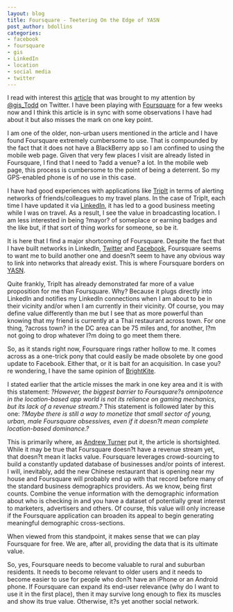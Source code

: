 ```yaml
---
layout: blog
title: Foursquare - Teetering On the Edge of YASN
post_author: bdollins
categories:
- facebook
- foursquare
- gis
- LinkedIn
- location
- social media
- twitter
---
```


I read with interest this <a href="http://www.thebigmoney.com/articles/0s-1s-and-s/2009/12/28/im-mayor-latte-stand">article</a> that was brought to my attention by <a href="http://twitter.com/gis_Todd">@gis_Todd</a> on Twitter. I have been playing with <a href="http://www.foursquare.com">Foursquare</a> for a few weeks now and I think this article is in sync with some observations I have had about it but also misses the mark on one key point.<!--more-->

I am one of the older, non-urban users mentioned in the article and I have found Foursquare extremely cumbersome to use. That is compounded by the fact that it does not have a BlackBerry app so I am confined to using the mobile web page. Given that very few places I visit are already listed in Foursquare, I find that I need to ?add a venue? a lot. In the mobile web page, this process is cumbersome to the point of being a deterrent. So my GPS-enabled phone is of no use in this case.

I have had good experiences with applications like <a href="http://www.tripit.com/">TripIt</a> in terms of alerting networks of friends/colleagues to my travel plans. In the case of TripIt, each time I have updated it via <a href="http://www.linkedin.com">LinkedIn</a>, it has led to a good business meeting while I was on travel. As a result, I see the value in broadcasting location. I am less interested in being ?mayor? of someplace or earning badges and the like but, if that sort of thing works for someone, so be it.

It is here that I find a major shortcoming of Foursquare. Despite the fact that I have built networks in LinkedIn, <a href="http://twitter.com">Twitter</a> and <a href="http://www.facebook.com">Facebook</a>, Foursquare seems to want me to build another one and doesn?t seem to have any obvious way to link into networks that already exist. This is where Foursquare borders on <a href="http://acronyms.thefreedictionary.com/Yet+Another+Social+Networking+Service">YASN</a>.

Quite frankly, TripIt has already demonstrated far more of a value proposition for me than Foursquare. Why? Because it plugs directly into LinkedIn and notifies my LinkedIn connections when I am about to be in their vicinity and/or when I am currently in their vicinity. Of course, you may define value differently than me but I see that as more powerful than knowing that my friend is currently at a Thai restaurant across town. For one thing, ?across town? in the DC area can be 75 miles and, for another, I?m not going to drop whatever I?m doing to go meet them there.

So, as it stands right now, Foursquare rings rather hollow to me. It comes across as a one-trick pony that could easily be made obsolete by one good update to Facebook. Either that, or it is bait for an acquisition. In case you?re wondering, I have the same opinion of <a href="http://brightkite.com/">BrightKite</a>.

I stated earlier that the article misses the mark in one key area and it is with this statement: <em>?However, the biggest barrier to Foursquare?s omnipotence in the location-based app world is not its reliance on gaming mechanics, but its lack of a revenue stream.?</em> This statement is followed later by this one:<em> ?Maybe there is still a way to monetize that small sector of young, urban, male Foursquare obsessives, even if it doesn?t mean complete location-based dominance.?</em>

This is primarily where, as <a href="http://twitter.com/ajturner">Andrew Turner</a> put it, the article is shortsighted. While it may be true that Foursquare doesn?t have a revenue stream yet, that doesn?t mean it lacks value. Foursquare leverages crowd-sourcing to build a constantly updated database of businesses and/or points of interest. I will, inevitably, add the new Chinese restaurant that is opening near my house and Foursquare will probably end up with that record before many of the standard business demographics providers. As we know, being first counts. Combine the venue information with the demographic information about who is checking in and you have a dataset of potentially great interest to marketers, advertisers and others. Of course, this value will only increase if the Foursquare application can broaden its appeal to begin generating meaningful demographic cross-sections. 

When viewed from this standpoint, it makes sense that we can play Foursquare for free. We are, after all, providing the data that is its ultimate value.

So, yes, Foursquare needs to become valuable to rural and suburban residents. It needs to become relevant to older users and it needs to become easier to use for people who don?t have an iPhone or an Android phone. If Foursquare can expand its end-user relevance (why do I want to use it in the first place), then it may survive long enough to flex its muscles and show its true value. Otherwise, it?s yet another social network.